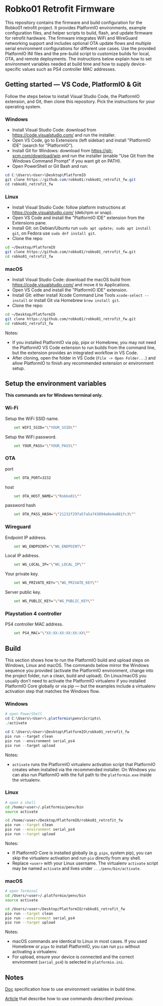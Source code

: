 
# Robko01 Retrofit Firmware

This repository contains the firmware and build configuration for the Robko01 retrofit project. It provides PlatformIO environments, example configuration files, and helper scripts to build, flash, and update firmware for retrofit hardware. The firmware integrates WiFi and WireGuard networking support and includes optional OTA update flows and multiple serial environment configurations for different use cases. Use the provided PlatformIO INI files and the pre-build script to customize builds for local, OTA, and remote deployments. The instructions below explain how to set environment variables needed at build time and how to supply device-specific values such as PS4 controller MAC addresses.


## Getting started — VS Code, PlatformIO & Git

Follow the steps below to install Visual Studio Code, the PlatformIO extension, and Git, then clone this repository. Pick the instructions for your operating system.

### Windows
- Install Visual Studio Code: download from https://code.visualstudio.com/ and run the installer.
- Open VS Code, go to Extensions (left sidebar) and install "PlatformIO IDE" (search for "PlatformIO").
- Install Git for Windows: download from https://git-scm.com/download/win and run the installer (enable "Use Git from the Windows Command Prompt" if you want git on PATH).
- Open PowerShell or Git Bash and run:
```powershell
cd C:\Users\<User>\Desktop\PlatformIO
git clone https://github.com/robko01/robko01_retrofit_fw.git
cd robko01_retrofit_fw
```

### Linux
- Install Visual Studio Code: follow platform instructions at https://code.visualstudio.com/ (deb/rpm or snap).
- Open VS Code and install the "PlatformIO IDE" extension from the Extensions pane.
- Install Git: on Debian/Ubuntu run `sudo apt update; sudo apt install git`, on Fedora use `sudo dnf install git`.
- Clone the repo:
```bash
cd ~/Desktop/PlatformIO
git clone https://github.com/robko01/robko01_retrofit_fw.git
cd robko01_retrofit_fw
```

### macOS
- Install Visual Studio Code: download the macOS build from https://code.visualstudio.com/ and move it to Applications.
- Open VS Code and install the "PlatformIO IDE" extension.
- Install Git: either install Xcode Command Line Tools `xcode-select --install` or install Git via Homebrew `brew install git`.
- Clone the repo:
```bash
cd ~/Desktop/PlatformIO
git clone https://github.com/robko01/robko01_retrofit_fw.git
cd robko01_retrofit_fw
```

Notes:
- If you installed PlatformIO via pip, pipx or Homebrew, you may not need the PlatformIO VS Code extension to run builds from the command line, but the extension provides an integrated workflow in VS Code.
- After cloning, open the folder in VS Code (`File -> Open Folder...`) and allow PlatformIO to finish any recommended extension or environment setup.


## Setup the environment variables 
**This commands are for Windows terminal only.**

### Wi-Fi
Setup the WiFi SSID name.
```sh
    set WIFI_SSID="\"YOUR_SSID\""
```

Setup the WiFi password.
```sh
    set YOUR_PASS="\"YOUR_PASS\""
```

### OTA
port
```sh
    set OTA_PORT=3232
```

host
```sh
    set OTA_HOST_NAME="\"Robko01\""
```

password hash
```sh
    set OTA_PASS_HASH="\"21232f297a57a5a743894a0e4a801fc3\""
```

### Wireguard
Endpoint IP address.
```sh
    set WG_ENDPOINT="\"WG_ENDPOINT\""
```

Local IP address.
```sh
    set WG_LOCAL_IP="\"WG_LOCAL_IP\""
```

Your private key.
```sh
    set WG_PRIVATE_KEY="\"WG_PRIVATE_KEY\""
```

Server public key.
```sh
    set WG_PUBLIC_KEY="\"WG_PUBLIC_KEY\""
```

### Playstation 4 controller
PS4 controller MAC address.
```sh
    set PS4_MAC="\"XX:XX:XX:XX:XX:XX\""
```


## Build

This section shows how to run the PlatformIO build and upload steps on Windows, Linux and macOS. The commands below mirror the Windows sequence you provided (activate the PlatformIO environment, change into the project folder, run a clean, build and upload). On Linux/macOS you usually don't need to activate the PlatformIO virtualenv if you installed PlatformIO Core globally or via pip — but the examples include a virtualenv activation step that matches the Windows flow.

### Windows
```powershell
# open PowerShell
cd C:\Users\<User>\.platformio\penv\Scripts\
./activate

cd C:\Users\<User>\Desktop\PlatformIO\robko01_retrofit_fw
pio run --target clean
pio run --environment serial_ps4
pio run --target upload
```

Notes:
- `activate` runs the PlatformIO virtualenv activation script that PlatformIO creates when installed via the recommended installer. On Windows you can also run PlatformIO with the full path to the `platformio.exe` inside the virtualenv.

### Linux
```bash
# open a shell
cd /home/<user>/.platformio/penv/bin
source activate

cd /home/<user>/Desktop/PlatformIO/robko01_retrofit_fw
pio run --target clean
pio run --environment serial_ps4
pio run --target upload
```

Notes:
- If PlatformIO Core is installed globally (e.g. `pipx`, system pip), you can skip the virtualenv activation and run `pio` directly from any shell.
- Replace `<user>` with your Linux username. The virtualenv `activate` script may be named `activate` and lives under `.../penv/bin/activate`.

### macOS
```bash
# open Terminal
cd /Users/<user>/.platformio/penv/bin
source activate

cd /Users/<user>/Desktop/PlatformIO/robko01_retrofit_fw
pio run --target clean
pio run --environment serial_ps4
pio run --target upload
```

Notes:
- macOS commands are identical to Linux in most cases. If you used Homebrew or `pipx` to install PlatformIO, you can run `pio` without activating a virtualenv.
- For upload, ensure your device is connected and the correct environment (`serial_ps4`) is selected in `platformio.ini`.




## Notes

[Doc](https://docs.platformio.org/en/latest/envvars.html) specification how to use environment variables in build time.

[Article](https://community.platformio.org/t/providing-credentials-without-the-keys-being-displayed-in-the-code/32437/3) that describe how to use commands described previous:

